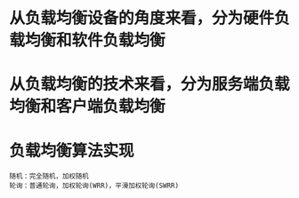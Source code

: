 # 从负载均衡设备的角度来看，分为硬件负载均衡和软件负载均衡

# 从负载均衡的技术来看，分为服务端负载均衡和客户端负载均衡

# 负载均衡算法实现

	随机：完全随机，加权随机
	轮询：普通轮询，加权轮询(WRR)，平滑加权轮询(SWRR)














